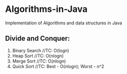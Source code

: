 # Algorithms-in-Java 
Implementation of Algorithms and data structures in Java

## Divide and Conquer:
1. Binary Search //TC: O(logn)
2. Heap Sort //TC: O(nlogn) 
3. Merge Sort //TC: O(nlogn)
4. Quick Sort //TC: Best - O(nlogn); Worst - n^2
